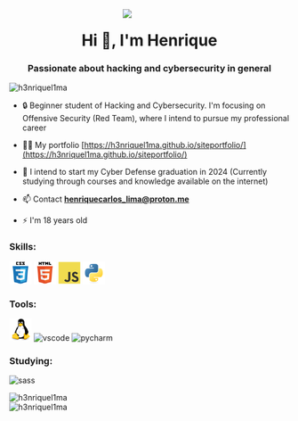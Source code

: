<img width="300px" align='right' src='https://raw.githubusercontent.com/gist/H3nriqueL1ma/ff2178ee29432a9ea84b642510e3d316/raw/aeb696da759a3181c44ffd6fff94a1dad0682e33/githubcard.svg'/>

<h1 align="center">Hi 👋, I'm Henrique</h1>
<h3 align="center">Passionate about hacking and cybersecurity in general</h3>

<p align="left"> <img src="https://komarev.com/ghpvc/?username=h3nriquel1ma&label=Profile%20views&color=0e75b6&style=flat" alt="h3nriquel1ma" /> </p>

- 🔒 Beginner student of Hacking and Cybersecurity. I'm focusing on Offensive Security (Red Team), where I intend to pursue my professional career

- 👨‍💻 My portfolio [https://h3nriquel1ma.github.io/siteportfolio/](https://h3nriquel1ma.github.io/siteportfolio/)

- 🔐 I intend to start my Cyber ​​Defense graduation in 2024 (Currently studying through courses and knowledge available on the internet)

- 📫 Contact **henriquecarlos_lima@proton.me**

- ⚡ I'm 18 years old

<h3 align="left">Skills:</h3>
<p align="left">
  <img src="https://raw.githubusercontent.com/devicons/devicon/master/icons/css3/css3-original-wordmark.svg" alt="css3" width="40" height="40"/> 
  <img src="https://raw.githubusercontent.com/devicons/devicon/master/icons/html5/html5-original-wordmark.svg" alt="html5" width="40" height="40"/> 
  <img src="https://raw.githubusercontent.com/devicons/devicon/master/icons/javascript/javascript-original.svg" alt="javascript" width="40" height="40"/>
  <img src="https://raw.githubusercontent.com/devicons/devicon/master/icons/python/python-original.svg" alt="python" width="40" height="40"/> 
</p>

<h3 align="left">Tools:</h3>
<p align="left">
  <img src="https://raw.githubusercontent.com/devicons/devicon/master/icons/linux/linux-original.svg" alt="linux" width="40" height="40"/> 
  <img src="https://cdn.jsdelivr.net/gh/devicons/devicon/icons/vscode/vscode-original.svg" alt="vscode" width="40" height="40"/>
  <img src="https://cdn.jsdelivr.net/gh/devicons/devicon/icons/pycharm/pycharm-original.svg" alt="pycharm" width="40" height="40"/>   
</p>

<h3 align="left">Studying:</h3>
<p align="left">
  <img src="https://cdn.jsdelivr.net/gh/devicons/devicon/icons/sass/sass-original.svg" alt="sass" width="40" height="40"/>
</p>


<p align='left'>
<img width='490em' align="left" src="https://github-readme-stats.vercel.app/api/top-langs?username=h3nriquel1ma&show_icons=true&locale=en&layout=compact&theme=tokyonight" alt="h3nriquel1ma" />
<img width='490em' align="left" src="https://github-readme-stats.vercel.app/api?username=h3nriquel1ma&show_icons=true&locale=en&theme=tokyonight" alt="h3nriquel1ma" />
</p>
